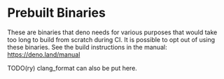 # Prebuilt Binaries

These are binaries that deno needs for various purposes that would take too long
to build from scratch during CI. It is possible to opt out of using these
binaries. See the build instructions in the manual: https://deno.land/manual

TODO(ry) clang_format can also be put here.
